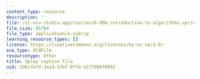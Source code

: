 ```yaml
---
content_type: resource
description: ''
file: /ol-ocw-studio-app/courses/6-006-introduction-to-algorithms-spring-2020/29bcfe7d3a1d5fbf8ffae177906f0992_oS9aPzUNG-s.vtt
file_size: 85764
file_type: application/x-subrip
learning_resource_types: []
license: https://creativecommons.org/licenses/by-nc-sa/4.0/
ocw_type: OCWFile
resourcetype: Other
title: 3play caption file
uid: 29bcfe7d-3a1d-5fbf-8ffa-e177906f0992
---
```

